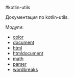 #kotlin-utils

Документация по kotlin-utils.

Модули:
- [color](docs/color.md)
- [document](docs/document.md)
- [html](docs/html.md)
- [htmldocument](docs/htmldocument.md)
- [math](docs/math.md)
- [parser](docs/parser.md)
- [wordbreaks](docs/wordbreaks.md)
